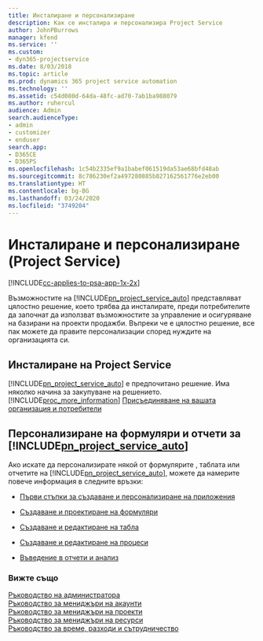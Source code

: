 ```yaml
---
title: Инсталиране и персонализиране
description: Как се инсталира и персонализира Project Service
author: JohnPBurrows
manager: kfend
ms.service: ''
ms.custom:
- dyn365-projectservice
ms.date: 8/03/2018
ms.topic: article
ms.prod: dynamics 365 project service automation
ms.technology: ''
ms.assetid: c54d080d-64da-48fc-ad70-7ab1ba988079
ms.author: ruhercul
audience: Admin
search.audienceType:
- admin
- customizer
- enduser
search.app:
- D365CE
- D365PS
ms.openlocfilehash: 1c54b2335ef9a1babef061519da53ae68bfd48ab
ms.sourcegitcommit: 8c786230ef2a497280885b827162561776e2eb00
ms.translationtype: HT
ms.contentlocale: bg-BG
ms.lasthandoff: 03/24/2020
ms.locfileid: "3749204"
---
```

# <a name="install-and-customize-project-service"></a>Инсталиране и персонализиране (Project Service)

[!INCLUDE[cc-applies-to-psa-app-1x-2x](../includes/cc-applies-to-psa-app-1x-2x.md)]

Възможностите на [!INCLUDE[pn_project_service_auto](../includes/pn-project-service-auto.md)] представляват цялостно решение, което трябва да инсталирате, преди потребителите да започнат да използват възможностите за управление и осигуряване на базирани на проекти продажби. Въпреки че е цялостно решение, все пак можете да правите персонализации според нуждите на организацията си.  
<!-- TODO: I expect to find the information on how to get and install this here. Please find that and add it here. Same for Project Service.--> 
  
## <a name="install-project-service"></a>Инсталиране на Project Service  
 [!INCLUDE[pn_project_service_auto](../includes/pn-project-service-auto.md)] е предпочитано решение. Има няколко начина за закупуване на решението. [!INCLUDE[proc_more_information](../includes/proc-more-information.md)] [Присъединяване на вашата организация и потребители](../admin/onboard-your-organization-and-users-to-dynamics-365-online.md)  
  
## <a name="customize-pn_project_service_auto-forms-and-reports"></a>Персонализиране на формуляри и отчети за [!INCLUDE[pn_project_service_auto](../includes/pn-project-service-auto.md)]  
 Ако искате да персонализирате някой от формулярите , таблата или отчетите на [!INCLUDE[pn_project_service_auto](../includes/pn-project-service-auto.md)], можете да намерите повече информация в следните връзки:  
  
- [Първи стъпки за създаване и персонализиране на приложения](../customize/getting-started-customization.md)  
  
- [Създаване и проектиране на формуляри](../customize/create-design-forms.md)  
  
- [Създаване и редактиране на табла](../customize/create-edit-dashboards.md)  
  
- [Създаване и редактиране на процеси](../customize/guide-staff-through-common-tasks-processes.md)  
  
- [Въведение в отчети и анализ](../analytics/reporting-analytics-with-dynamics-365.md)  
  
### <a name="see-also"></a>Вижте също  
 [Ръководство на администратора](../project-service/admin-guide.md)   
 [Ръководство за мениджъри на акаунти](../project-service/account-manager-guide.md)   
 [Ръководство за мениджъри на проекти](../project-service/project-manager-guide.md)   
 [Ръководство за мениджъри на ресурси](../project-service/resource-manager-guide.md)   
 [Ръководство за време, разходи и сътрудничество](../project-service/time-expense-collaboration-guide.md)
